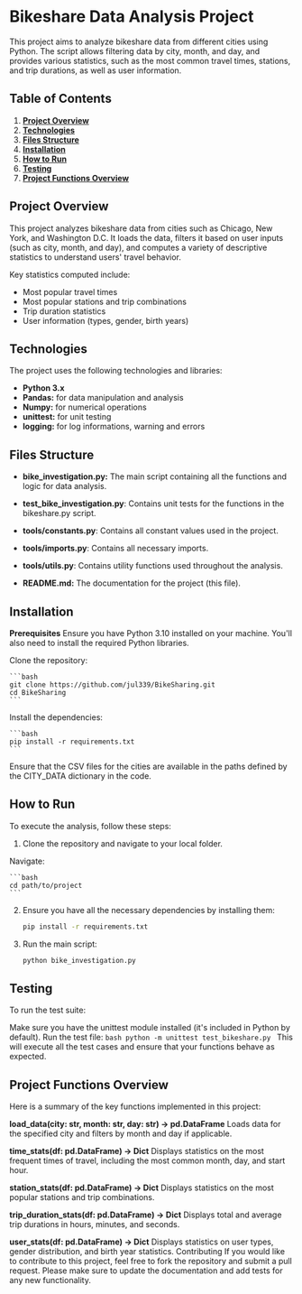 # Bikeshare Data Analysis Project

This project aims to analyze bikeshare data from different cities using Python. The script allows filtering data by city, month, and day, and provides various statistics, such as the most common travel times, stations, and trip durations, as well as user information.

## Table of Contents

1. **[Project Overview](#project-overview)**
2. **[Technologies](#technologies)**
3. **[Files Structure](#files-structure)**
4. **[Installation](#installation)**
5. **[How to Run](#how-to-run)**
6. **[Testing](#testing)**
7. **[Project Functions Overview](#project-functions-overview)**

## Project Overview

This project analyzes bikeshare data from cities such as Chicago, New York, and Washington D.C.
It loads the data, filters it based on user inputs (such as city, month, and day), and computes a variety of descriptive statistics to understand users' travel behavior.

Key statistics computed include:

- Most popular travel times
- Most popular stations and trip combinations
- Trip duration statistics
- User information (types, gender, birth years)

## Technologies

The project uses the following technologies and libraries:

- **Python 3.x**
- **Pandas:** for data manipulation and analysis
- **Numpy:** for numerical operations
- **unittest:** for unit testing
- **logging:** for log informations, warning and errors

## Files Structure

- **bike_investigation.py:** The main script containing all the functions and logic for data analysis.
- **test_bike_investigation.py**: Contains unit tests for the functions in the bikeshare.py script.
- **tools/constants.py**: Contains all constant values used in the project.
- **tools/imports.py**: Contains all necessary imports.
- **tools/utils.py**: Contains utility functions used throughout the analysis.

- **README.md:** The documentation for the project (this file).

## Installation

**Prerequisites**
Ensure you have Python 3.10 installed on your machine. You'll also need to install the required Python libraries.

Clone the repository:

    ```bash
    git clone https://github.com/jul339/BikeSharing.git
    cd BikeSharing
    ```

Install the dependencies:

    ```bash
    pip install -r requirements.txt
    ```

Ensure that the CSV files for the cities are available in the paths defined by the CITY_DATA dictionary in the code.

## How to Run

To execute the analysis, follow these steps:

1. Clone the repository and navigate to your local folder.

Navigate:

    ```bash
    cd path/to/project
    ```

2. Ensure you have all the necessary dependencies by installing them:

    ```bash
    pip install -r requirements.txt
    ```

3. Run the main script:

    ```bash
    python bike_investigation.py
    ```

## Testing

To run the test suite:

Make sure you have the unittest module installed (it's included in Python by default).
Run the test file:
    ```bash
    python -m unittest test_bikeshare.py
    ```
This will execute all the test cases and ensure that your functions behave as expected.

## Project Functions Overview

Here is a summary of the key functions implemented in this project:

**load_data(city: str, month: str, day: str) -> pd.DataFrame**
Loads data for the specified city and filters by month and day if applicable.

**time_stats(df: pd.DataFrame) -> Dict**
Displays statistics on the most frequent times of travel, including the most common month, day, and start hour.

**station_stats(df: pd.DataFrame) -> Dict**
Displays statistics on the most popular stations and trip combinations.

**trip_duration_stats(df: pd.DataFrame) -> Dict**
Displays total and average trip durations in hours, minutes, and seconds.

**user_stats(df: pd.DataFrame) -> Dict**
Displays statistics on user types, gender distribution, and birth year statistics.
Contributing
If you would like to contribute to this project, feel free to fork the repository and submit a pull request. Please make sure to update the documentation and add tests for any new functionality.